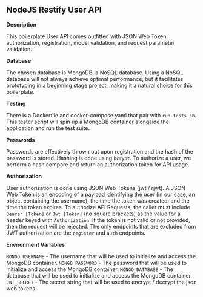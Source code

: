 NodeJS Restify User API
--

__Description__

This boilerplate User API comes outfitted with JSON Web Token authorization,
registration, model validation, and request parameter validation.

__Database__

The chosen database is MongoDB, a NoSQL database. Using a NoSQL database will
not always achieve optimal performance, but it facilitates prototyping in a
beginning stage project, making it a natural choice for this boilerplate.

__Testing__

There is a Dockerfile and docker-compose.yaml that pair with `run-tests.sh`.
This tester script will spin up a MongoDB container alongside the application and
run the test suite.

__Passwords__

Passwords are effectively thrown out upon registration and the hash of the password
is stored.  Hashing is done using `bcrypt`. To authorize a user, we perform a hash compare and
return an authorization token for API usage.

__Authorization__

User authorization is done using JSON Web Tokens (jwt / rjwt).  A JSON Web Token is an
encoding of a payload identifying the user (in our case, an object containing the username),
the time the token was created, and the time the token expires.  To authorize API Requests,
the caller must include `Bearer [Token]` or `Jwt [Token]` (no square brackets) as the value
for a header keyed with `Authorization`.  If the token is not valid or not provided,
then the request will be rejected.  The only endpoints that are excluded from JWT authorization
are the `register` and `auth` endpoints.


__Environment Variables__

`MONGO_USERNAME` - The username that will be used to initialize and access the MongoDB container.
`MONGO_PASSWORD` - The password that will be used to initialize and access the MongoDB container.
`MONGO_DATABASE` - The database that will be used to initialize and access the MongoDB container.
`JWT_SECRET` - The secret string that will be used to encrypt / decrypt the json web tokens.
